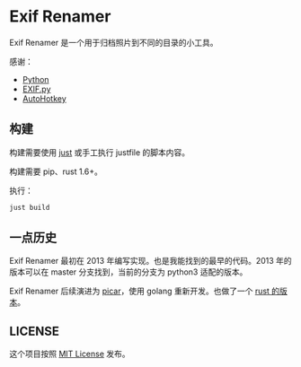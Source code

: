 # Exif Renamer

Exif Renamer 是一个用于归档照片到不同的目录的小工具。

感谢：

- [Python](http://www.python.org)
- [EXIF.py](https://github.com/ianare/exif-py)
- [AutoHotkey](http://www.autohotkey.net)

## 构建

构建需要使用 [just] 或手工执行 justfile 的脚本内容。

构建需要 pip、rust 1.6+。

执行：

```sh
just build
```

[just]: https://github.com/casey/just

## 一点历史

Exif Renamer 最初在 2013 年编写实现。也是我能找到的最早的代码。2013 年的版本可以在 master 分支找到，当前的分支为 python3 适配的版本。

Exif Renamer 后续演进为 [picar]，使用 golang 重新开发。也做了一个 [rust 的版本][picar-rs]。

[picar]: https://github.com/yuekcc/picar
[picar-rs]: https://github.com/yuekcc/picar-rs

## LICENSE

这个项目按照 [MIT License](LICENSE) 发布。
